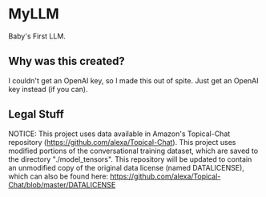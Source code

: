 # MyLLM
Baby's First LLM.

## Why was this created?

I couldn't get an OpenAI key, so I made this out of spite. Just get an OpenAI key instead (if you can).


## Legal Stuff
NOTICE: This project uses data available in Amazon's Topical-Chat repository (https://github.com/alexa/Topical-Chat). This project uses modified portions of the conversational training dataset, which are saved to the directory "./model_tensors". This repository will be updated to contain an unmodified copy of the original data license (named DATALICENSE), which can also be found here: https://github.com/alexa/Topical-Chat/blob/master/DATALICENSE
